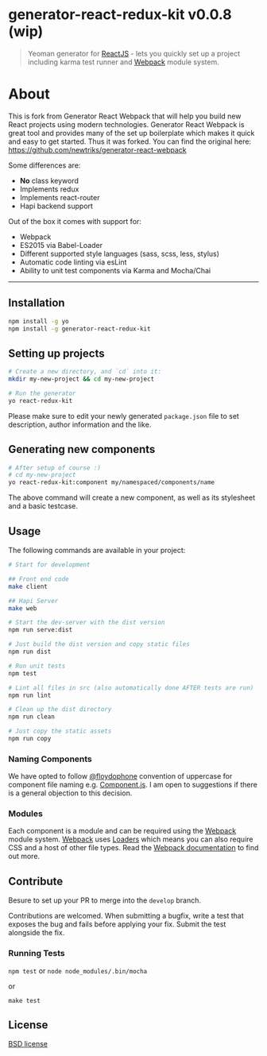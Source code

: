 # generator-react-redux-kit v0.0.8 (wip)

> Yeoman generator for [ReactJS](http://facebook.github.io/react/) - lets you quickly set up a project including karma test runner and [Webpack](http://webpack.github.io/) module system.

# About
This is fork from Generator React Webpack that will help you build new React projects using modern technologies. Generator React Webpack is great tool and provides many of the set up boilerplate which makes it quick and easy to get started. Thus it was forked.
You can find the original here: https://github.com/newtriks/generator-react-webpack

Some differences are:
- **No** class keyword
- Implements redux
- Implements react-router
- Hapi backend support

Out of the box it comes with support for:
- Webpack
- ES2015 via Babel-Loader
- Different supported style languages (sass, scss, less, stylus)
- Automatic code linting via esLint
- Ability to unit test components via Karma and Mocha/Chai

---

## Installation
```bash
npm install -g yo
npm install -g generator-react-redux-kit
```

## Setting up projects
```bash
# Create a new directory, and `cd` into it:
mkdir my-new-project && cd my-new-project

# Run the generator
yo react-redux-kit
```

Please make sure to edit your newly generated `package.json` file to set description, author information and the like.

## Generating new components
```bash
# After setup of course :)
# cd my-new-project
yo react-redux-kit:component my/namespaced/components/name
```

The above command will create a new component, as well as its stylesheet and a basic testcase.

## Usage
The following commands are available in your project:
```bash
# Start for development

## Front end code
make client

## Hapi Server
make web

# Start the dev-server with the dist version
npm run serve:dist

# Just build the dist version and copy static files
npm run dist

# Run unit tests
npm test

# Lint all files in src (also automatically done AFTER tests are run)
npm run lint

# Clean up the dist directory
npm run clean

# Just copy the static assets
npm run copy
```

### Naming Components
We have opted to follow [@floydophone](https://twitter.com/floydophone) convention of uppercase for component file naming e.g. [Component.js](https://github.com/petehunt/ReactHack/tree/master/src/components). I am open to suggestions if there is a general objection to this decision.

### Modules
Each component is a module and can be required using the [Webpack](http://webpack.github.io/) module system. [Webpack](http://webpack.github.io/) uses [Loaders](http://webpack.github.io/docs/loaders.html) which means you can also require CSS and a host of other file types. Read the [Webpack documentation](http://webpack.github.io/docs/home.html) to find out more.

## Contribute
Besure to set up your PR to merge into the `develop` branch.

Contributions are welcomed. When submitting a bugfix, write a test that exposes the bug and fails before applying your fix. Submit the test alongside the fix.

### Running Tests
`npm test` or `node node_modules/.bin/mocha`

or

`make test`

## License

[BSD license](http://opensource.org/licenses/bsd-license.php)

